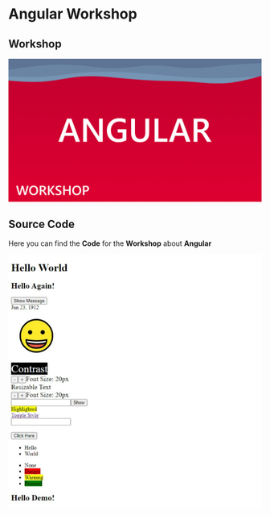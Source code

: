 # Angular Workshop

## Workshop

[![Angular Workshop](Assets/angular-workshop.png)](https://www.tutorialr.com/workshops/angular)

## Source Code

Here you can find the **Code** for the **Workshop** about **Angular**

![Angular Workshop](Assets/angular-workshop-browser.jpg)